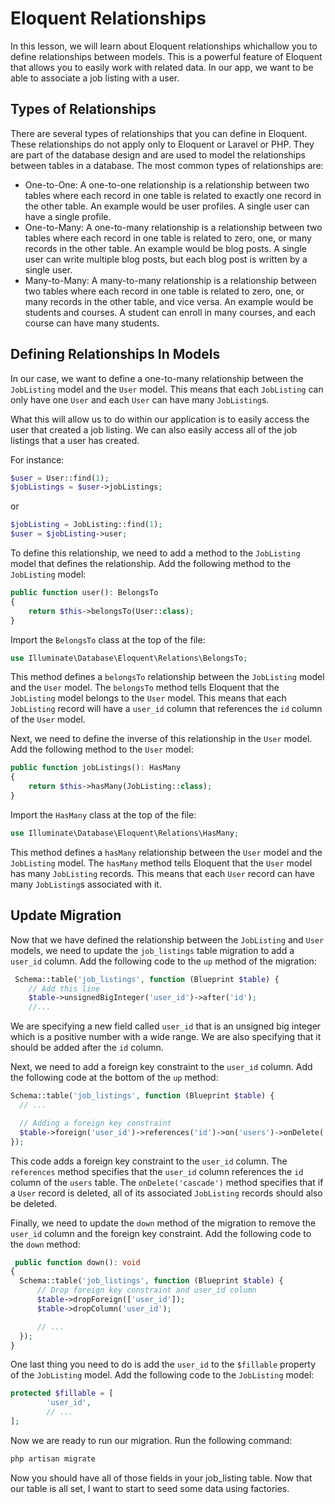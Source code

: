 # Eloquent Relationships

In this lesson, we will learn about Eloquent relationships whichallow you to define relationships between models. This is a powerful feature of Eloquent that allows you to easily work with related data. In our app, we want to be able to associate a job listing with a user.

## Types of Relationships

There are several types of relationships that you can define in Eloquent. These relationships do not apply only to Eloquent or Laravel or PHP. They are part of the database design and are used to model the relationships between tables in a database. The most common types of relationships are:

- One-to-One: A one-to-one relationship is a relationship between two tables where each record in one table is related to exactly one record in the other table. An example would be user profiles. A single user can have a single profile.
- One-to-Many: A one-to-many relationship is a relationship between two tables where each record in one table is related to zero, one, or many records in the other table. An example would be blog posts. A single user can write multiple blog posts, but each blog post is written by a single user.
- Many-to-Many: A many-to-many relationship is a relationship between two tables where each record in one table is related to zero, one, or many records in the other table, and vice versa. An example would be students and courses. A student can enroll in many courses, and each course can have many students.

## Defining Relationships In Models

In our case, we want to define a one-to-many relationship between the `JobListing` model and the `User` model. This means that each `JobListing` can only have one `User` and each `User` can have many `JobListing`s.

What this will allow us to do within our application is to easily access the user that created a job listing. We can also easily access all of the job listings that a user has created.

For instance:

```php
$user = User::find(1);
$jobListings = $user->jobListings;
```

or

```php
$jobListing = JobListing::find(1);
$user = $jobListing->user;
```

To define this relationship, we need to add a method to the `JobListing` model that defines the relationship. Add the following method to the `JobListing` model:

```php
public function user(): BelongsTo
{
    return $this->belongsTo(User::class);
}
```

Import the `BelongsTo` class at the top of the file:

```php
use Illuminate\Database\Eloquent\Relations\BelongsTo;
```

This method defines a `belongsTo` relationship between the `JobListing` model and the `User` model. The `belongsTo` method tells Eloquent that the `JobListing` model belongs to the `User` model. This means that each `JobListing` record will have a `user_id` column that references the `id` column of the `User` model.

Next, we need to define the inverse of this relationship in the `User` model. Add the following method to the `User` model:

```php
public function jobListings(): HasMany
{
    return $this->hasMany(JobListing::class);
}
```

Import the `HasMany` class at the top of the file:

```php
use Illuminate\Database\Eloquent\Relations\HasMany;
```

This method defines a `hasMany` relationship between the `User` model and the `JobListing` model. The `hasMany` method tells Eloquent that the `User` model has many `JobListing` records. This means that each `User` record can have many `JobListing`s associated with it.

## Update Migration

Now that we have defined the relationship between the `JobListing` and `User` models, we need to update the `job_listings` table migration to add a `user_id` column. Add the following code to the `up` method of the migration:

```php
 Schema::table('job_listings', function (Blueprint $table) {
    // Add this line
    $table->unsignedBigInteger('user_id')->after('id');
    //...
```

We are specifying a new field called `user_id` that is an unsigned big integer which is a positive number with a wide range. We are also specifying that it should be added after the `id` column.

Next, we need to add a foreign key constraint to the `user_id` column. Add the following code at the bottom of the `up` method:

```php
Schema::table('job_listings', function (Blueprint $table) {
  // ...

  // Adding a foreign key constraint
  $table->foreign('user_id')->references('id')->on('users')->onDelete('cascade');
});
```

This code adds a foreign key constraint to the `user_id` column. The `references` method specifies that the `user_id` column references the `id` column of the `users` table. The `onDelete('cascade')` method specifies that if a `User` record is deleted, all of its associated `JobListing` records should also be deleted.

Finally, we need to update the `down` method of the migration to remove the `user_id` column and the foreign key constraint. Add the following code to the `down` method:

```php
 public function down(): void
{
  Schema::table('job_listings', function (Blueprint $table) {
      // Drop foreign key constraint and user_id column
      $table->dropForeign(['user_id']);
      $table->dropColumn('user_id');

      // ...
  });
}
```

One last thing you need to do is add the `user_id` to the `$fillable` property of the `JobListing` model. Add the following code to the `JobListing` model:

```php
protected $fillable = [
        'user_id',
        // ...
];
```

Now we are ready to run our migration. Run the following command:

```bash
php artisan migrate
```

Now you should have all of those fields in your job_listing table. Now that our table is all set, I want to start to seed some data using factories.
